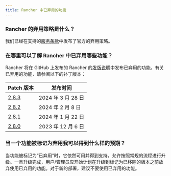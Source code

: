 ```yaml
---
title: Rancher 中已弃用的功能
---
```


<head>
  <link rel="canonical" href="https://ranchermanager.docs.rancher.com/zh/faq/deprecated-features"/>
</head>

### Rancher 的弃用策略是什么？

我们已经在支持的[服务条款](https://rancher.com/support-maintenance-terms)中发布了官方的弃用策略。

### 在哪里可以了解 Rancher 中已弃用哪些功能？

Rancher 将在 GitHub 上发布的 Rancher 的[发版说明](https://github.com/rancher/rancher/releases)中发布已弃用的功能。有关已弃用的功能，请参阅以下的补丁版本：

| Patch 版本                                                      | 发布时间           |
| --------------------------------------------------------------- | ------------------ |
| [2.8.3](https://github.com/rancher/rancher/releases/tag/v2.8.3) | 2024 年 3 月 28 日 |
| [2.8.2](https://github.com/rancher/rancher/releases/tag/v2.8.2) | 2024 年 2 月 8 日  |
| [2.8.1](https://github.com/rancher/rancher/releases/tag/v2.8.1) | 2024 年 1 月 22 日 |
| [2.8.0](https://github.com/rancher/rancher/releases/tag/v2.8.0) | 2023 年 12 月 6 日 |

### 当一个功能被标记为弃用我可以得到什么样的预期？

当功能被标记为“已弃用”时，它依然可用并得到支持，允许按照常规的流程进行升级。一旦升级完成，用户/管理员应开始计划在升级到标记为已移除的版本之前放弃使用已弃用的功能。对于新的部署，建议不要使用已弃用的功能。
